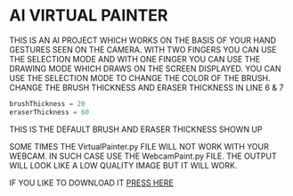 # AI VIRTUAL PAINTER 

THIS IS AN AI PROJECT WHICH WORKS ON THE BASIS OF YOUR HAND GESTURES SEEN ON THE CAMERA. WITH TWO FINGERS YOU CAN USE THE SELECTION MODE AND WITH ONE FINGER YOU CAN USE THE DRAWING MODE WHICH DRAWS ON THE SCREEN DISPLAYED. YOU CAN USE THE SELECTION MODE TO CHANGE THE COLOR OF THE BRUSH.
<br>
CHANGE THE BRUSH THICKNESS AND ERASER THICKNESS IN LINE 6 & 7 
```py
brushThickness = 20
eraserThickness = 60
```
THIS IS THE DEFAULT BRUSH AND ERASER THICKNESS SHOWN UP

SOME TIMES THE VirtualPainter.py FILE WILL NOT WORK WITH YOUR WEBCAM. IN SUCH CASE USE THE WebcamPaint.py FILE. THE OUTPUT WILL LOOK LIKE A LOW QUALITY IMAGE BUT IT WILL WORK.

IF YOU LIKE TO DOWNLOAD IT [PRESS HERE](https://github.com/ksrisayee12/AI-Virtual-Painter/archive/refs/heads/main.zip)